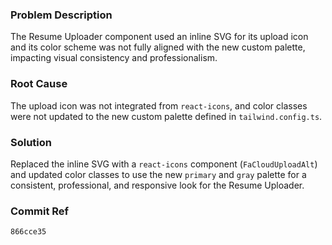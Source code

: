 ### Problem Description
The Resume Uploader component used an inline SVG for its upload icon and its color scheme was not fully aligned with the new custom palette, impacting visual consistency and professionalism.

### Root Cause
The upload icon was not integrated from `react-icons`, and color classes were not updated to the new custom palette defined in `tailwind.config.ts`.

### Solution
Replaced the inline SVG with a `react-icons` component (`FaCloudUploadAlt`) and updated color classes to use the new `primary` and `gray` palette for a consistent, professional, and responsive look for the Resume Uploader.

### Commit Ref
`866cce35`